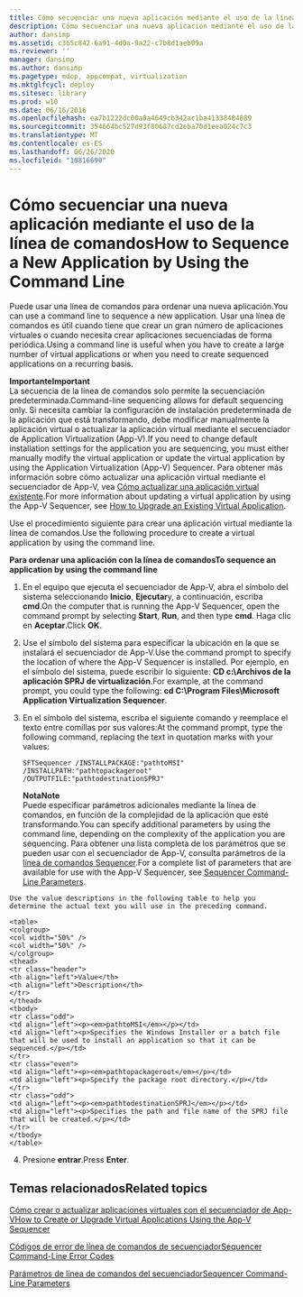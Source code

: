 ```yaml
---
title: Cómo secuenciar una nueva aplicación mediante el uso de la línea de comandos
description: Cómo secuenciar una nueva aplicación mediante el uso de la línea de comandos
author: dansimp
ms.assetid: c3b5c842-6a91-4d0a-9a22-c7b8d1aeb09a
ms.reviewer: ''
manager: dansimp
ms.author: dansimp
ms.pagetype: mdop, appcompat, virtualization
ms.mktglfcycl: deploy
ms.sitesec: library
ms.prod: w10
ms.date: 06/16/2016
ms.openlocfilehash: ea7b1222dc00a0a4649cb342ac1ba41338484889
ms.sourcegitcommit: 354664bc527d93f80687cd2eba70d1eea024c7c3
ms.translationtype: MT
ms.contentlocale: es-ES
ms.lasthandoff: 06/26/2020
ms.locfileid: "10816690"
---
```

# <span data-ttu-id="98d73-103">Cómo secuenciar una nueva aplicación mediante el uso de la línea de comandos</span><span class="sxs-lookup"><span data-stu-id="98d73-103">How to Sequence a New Application by Using the Command Line</span></span>


<span data-ttu-id="98d73-104">Puede usar una línea de comandos para ordenar una nueva aplicación.</span><span class="sxs-lookup"><span data-stu-id="98d73-104">You can use a command line to sequence a new application.</span></span> <span data-ttu-id="98d73-105">Usar una línea de comandos es útil cuando tiene que crear un gran número de aplicaciones virtuales o cuando necesita crear aplicaciones secuenciadas de forma periódica.</span><span class="sxs-lookup"><span data-stu-id="98d73-105">Using a command line is useful when you have to create a large number of virtual applications or when you need to create sequenced applications on a recurring basis.</span></span>

**<span data-ttu-id="98d73-106">Importante</span><span class="sxs-lookup"><span data-stu-id="98d73-106">Important</span></span>**  
<span data-ttu-id="98d73-107">La secuencia de la línea de comandos solo permite la secuenciación predeterminada.</span><span class="sxs-lookup"><span data-stu-id="98d73-107">Command-line sequencing allows for default sequencing only.</span></span> <span data-ttu-id="98d73-108">Si necesita cambiar la configuración de instalación predeterminada de la aplicación que está transformando, debe modificar manualmente la aplicación virtual o actualizar la aplicación virtual mediante el secuenciador de Application Virtualization (App-V).</span><span class="sxs-lookup"><span data-stu-id="98d73-108">If you need to change default installation settings for the application you are sequencing, you must either manually modify the virtual application or update the virtual application by using the Application Virtualization (App-V) Sequencer.</span></span> <span data-ttu-id="98d73-109">Para obtener más información sobre cómo actualizar una aplicación virtual mediante el secuenciador de App-V, vea [Cómo actualizar una aplicación virtual existente](how-to-upgrade-an-existing-virtual-application.md).</span><span class="sxs-lookup"><span data-stu-id="98d73-109">For more information about updating a virtual application by using the App-V Sequencer, see [How to Upgrade an Existing Virtual Application](how-to-upgrade-an-existing-virtual-application.md).</span></span>



<span data-ttu-id="98d73-110">Use el procedimiento siguiente para crear una aplicación virtual mediante la línea de comandos.</span><span class="sxs-lookup"><span data-stu-id="98d73-110">Use the following procedure to create a virtual application by using the command line.</span></span>

**<span data-ttu-id="98d73-111">Para ordenar una aplicación con la línea de comandos</span><span class="sxs-lookup"><span data-stu-id="98d73-111">To sequence an application by using the command line</span></span>**

1.  <span data-ttu-id="98d73-112">En el equipo que ejecuta el secuenciador de App-V, abra el símbolo del sistema seleccionando **Inicio**, **Ejecutar**y, a continuación, escriba **cmd**.</span><span class="sxs-lookup"><span data-stu-id="98d73-112">On the computer that is running the App-V Sequencer, open the command prompt by selecting **Start**, **Run**, and then type **cmd**.</span></span> <span data-ttu-id="98d73-113">Haga clic en **Aceptar**.</span><span class="sxs-lookup"><span data-stu-id="98d73-113">Click **OK**.</span></span>

2.  <span data-ttu-id="98d73-114">Use el símbolo del sistema para especificar la ubicación en la que se instalará el secuenciador de App-V.</span><span class="sxs-lookup"><span data-stu-id="98d73-114">Use the command prompt to specify the location of where the App-V Sequencer is installed.</span></span> <span data-ttu-id="98d73-115">Por ejemplo, en el símbolo del sistema, puede escribir lo siguiente: **CD c:\\Archivos de la aplicación SPRJ de virtualización**.</span><span class="sxs-lookup"><span data-stu-id="98d73-115">For example, at the command prompt, you could type the following: **cd C:\\Program Files\\Microsoft Application Virtualization Sequencer**.</span></span>

3.  <span data-ttu-id="98d73-116">En el símbolo del sistema, escriba el siguiente comando y reemplace el texto entre comillas por sus valores:</span><span class="sxs-lookup"><span data-stu-id="98d73-116">At the command prompt, type the following command, replacing the text in quotation marks with your values:</span></span>

    `SFTSequencer /INSTALLPACKAGE:"pathtoMSI" /INSTALLPATH:"pathtopackageroot" /OUTPUTFILE:"pathtodestinationSPRJ"`

    **<span data-ttu-id="98d73-117">Nota</span><span class="sxs-lookup"><span data-stu-id="98d73-117">Note</span></span>**  
    <span data-ttu-id="98d73-118">Puede especificar parámetros adicionales mediante la línea de comandos, en función de la complejidad de la aplicación que esté transformando.</span><span class="sxs-lookup"><span data-stu-id="98d73-118">You can specify additional parameters by using the command line, depending on the complexity of the application you are sequencing.</span></span> <span data-ttu-id="98d73-119">Para obtener una lista completa de los parámetros que se pueden usar con el secuenciador de App-V, consulta parámetros de la [línea de comandos Sequencer](sequencer-command-line-parameters.md).</span><span class="sxs-lookup"><span data-stu-id="98d73-119">For a complete list of parameters that are available for use with the App-V Sequencer, see [Sequencer Command-Line Parameters](sequencer-command-line-parameters.md).</span></span>



~~~
Use the value descriptions in the following table to help you determine the actual text you will use in the preceding command.

<table>
<colgroup>
<col width="50%" />
<col width="50%" />
</colgroup>
<thead>
<tr class="header">
<th align="left">Value</th>
<th align="left">Description</th>
</tr>
</thead>
<tbody>
<tr class="odd">
<td align="left"><p><em>pathtoMSI</em></p></td>
<td align="left"><p>Specifies the Windows Installer or a batch file that will be used to install an application so that it can be sequenced.</p></td>
</tr>
<tr class="even">
<td align="left"><p><em>pathtopackageroot</em></p></td>
<td align="left"><p>Specify the package root directory.</p></td>
</tr>
<tr class="odd">
<td align="left"><p><em>pathtodestinationSPRJ</em></p></td>
<td align="left"><p>Specifies the path and file name of the SPRJ file that will be created.</p></td>
</tr>
</tbody>
</table>
~~~



4. <span data-ttu-id="98d73-120">Presione **entrar**.</span><span class="sxs-lookup"><span data-stu-id="98d73-120">Press **Enter**.</span></span>

## <span data-ttu-id="98d73-121">Temas relacionados</span><span class="sxs-lookup"><span data-stu-id="98d73-121">Related topics</span></span>


[<span data-ttu-id="98d73-122">Cómo crear o actualizar aplicaciones virtuales con el secuenciador de App-V</span><span class="sxs-lookup"><span data-stu-id="98d73-122">How to Create or Upgrade Virtual Applications Using the App-V Sequencer</span></span>](how-to-create-or-upgrade-virtual-applications-using--the-app-v-sequencer.md)

[<span data-ttu-id="98d73-123">Códigos de error de línea de comandos de secuenciador</span><span class="sxs-lookup"><span data-stu-id="98d73-123">Sequencer Command-Line Error Codes</span></span>](sequencer-command-line-error-codes.md)

[<span data-ttu-id="98d73-124">Parámetros de línea de comandos del secuenciador</span><span class="sxs-lookup"><span data-stu-id="98d73-124">Sequencer Command-Line Parameters</span></span>](sequencer-command-line-parameters.md)









